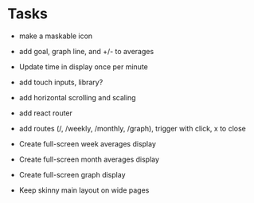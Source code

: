 # Tasks
- make a maskable icon
- add goal, graph line, and +/- to averages
- Update time in display once per minute

- add touch inputs, library?
- add horizontal scrolling and scaling

- add react router
- add routes (/, /weekly, /monthly, /graph), trigger with click, x to close
- Create full-screen week averages display
- Create full-screen month averages display
- Create full-screen graph display

- Keep skinny main layout on wide pages
